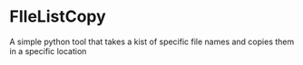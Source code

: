 # FIleListCopy
 A simple python tool that takes a kist of specific file names and copies them in a specific location
